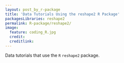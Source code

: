 ```yaml
---
layout: post_by_r-package
title: 'Data Tutorials Using the reshape2 R Package'
packagesLibraries: reshape2
permalink: R-package/reshape2/
image:
  feature: coding_R.jpg
  credit: 
  creditlink: 
---
```


Data tutorials that use the `R` `reshape2` package.